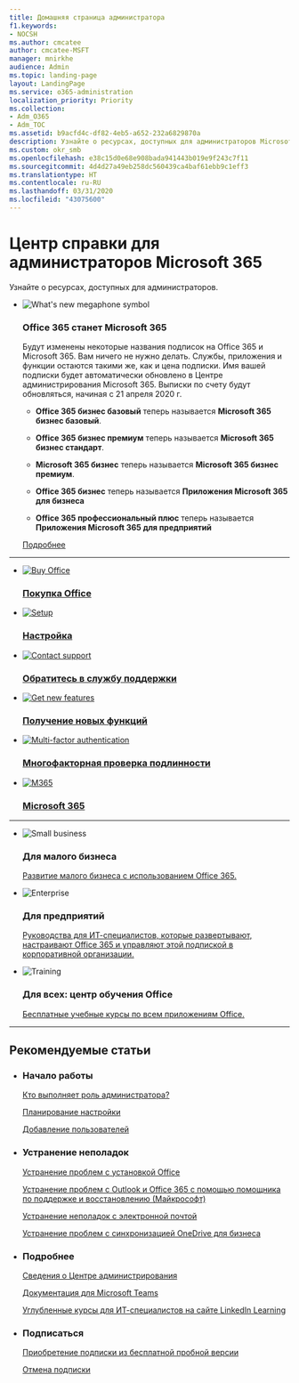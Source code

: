 ```yaml
---
title: Домашняя страница администратора
f1.keywords:
- NOCSH
ms.author: cmcatee
author: cmcatee-MSFT
manager: mnirkhe
audience: Admin
ms.topic: landing-page
layout: LandingPage
ms.service: o365-administration
localization_priority: Priority
ms.collection:
- Adm_O365
- Adm_TOC
ms.assetid: b9acfd4c-df82-4eb5-a652-232a6829870a
description: Узнайте о ресурсах, доступных для администраторов Microsoft 365.
ms.custom: okr_smb
ms.openlocfilehash: e38c15d0e68e908bada941443b019e9f243c7f11
ms.sourcegitcommit: 4d4d27a49eb258dc560439ca4baf61ebb9c1eff3
ms.translationtype: HT
ms.contentlocale: ru-RU
ms.lasthandoff: 03/31/2020
ms.locfileid: "43075600"
---
```

# <a name="microsoft-365-admin-help-center"></a>Центр справки для администраторов Microsoft 365

Узнайте о ресурсах, доступных для администраторов.

<ul class="panelContent cardsJ">
    <li>
        <div class="cardSize">
            <div class="cardPadding">
                <div class="card">
                    <div class="cardImageOuter">
                        <div class="cardImage">
                            <img src="https://docs.microsoft.com/office/media/icons/whats-new-megaphone-blue.svg" alt="What's new megaphone symbol" />
                        </div>
                    </div>
                    <div class="cardText">
                        <h3>Office 365 станет Microsoft 365</h3>
                        <p>Будут изменены некоторые названия подписок на Office 365 и Microsoft 365. Вам ничего не нужно делать. Службы, приложения и функции остаются такими же, как и цена подписки. Имя вашей подписки будет автоматически обновлено в Центре администрирования Microsoft 365. Выписки по счету будут обновляться, начиная с 21 апреля 2020 г.</p>
                        <ul>
                            <li><p><b>Office 365 бизнес базовый</b> теперь называется <b>Microsoft 365 бизнес базовый</b>.</p></li>
                            <li><p><b>Office 365 бизнес премиум</b> теперь называется <b>Microsoft 365 бизнес стандарт</b>.</p></li>
                            <li><p><b>Microsoft 365 бизнес</b> теперь называется <b>Microsoft 365 бизнес премиум</b>.</p></li>
                            <li><p><b>Office 365 бизнес</b> теперь называется <b>Приложения Microsoft 365 для бизнеса</b></p></li>
                            <li><p><b>Office 365 профессиональный плюс</b> теперь называется <b>Приложения Microsoft 365 для предприятий</b></p></li>
                        </ul>
                        <p><a href="https://go.microsoft.com/fwlink/?linkid=2120533">Подробнее</a></p>
                    </div>
                </div>
            </div>
        </div>
    </li>
</ul>

---

<ul class="panelContent cardsFTitle">
    <li>
        <a href="https://products.office.com/compare-all-microsoft-office-products?tab=2">
        <div class="cardSize">
            <div class="cardPadding">
                <div class="card">
                    <div class="cardImageOuter">
                        <div class="cardImage">
                            <img src="https://docs.microsoft.com/office/media/icons/sign-up-blue.svg" alt="Buy Office" />
                        </div>
                    </div>
                    <div class="cardText">
                        <h3>Покупка Office</h3>
                    </div>
                </div>
            </div>
        </div>
        </a>
    </li>
    <li>
        <a href="setup/setup.md">
        <div class="cardSize">
            <div class="cardPadding">
                <div class="card">
                    <div class="cardImageOuter">
                        <div class="cardImage">
                            <img src="https://docs.microsoft.com/office/media/icons/get-started-blue.svg" alt="Setup" />
                        </div>
                    </div>
                    <div class="cardText">
                        <h3>Настройка</h3>
                    </div>
                </div>
            </div>
        </div>
        </a>
    </li>
    <li>
        <a href="contact-support-for-business-products.md">
        <div class="cardSize">
            <div class="cardPadding">
                <div class="card">
                    <div class="cardImageOuter">
                        <div class="cardImage">
                            <img src="https://docs.microsoft.com/office/media/icons/headset-blue.svg" alt="Contact support" />
                        </div>
                    </div>
                    <div class="cardText">
                        <h3>Обратитесь в службу поддержки</h3>
                    </div>
                </div>
            </div>
        </div>
        </a>
    </li>
    <li>
        <a href="/office365/admin/manage/stay-on-top-of-updates/">
        <div class="cardSize">
            <div class="cardPadding">
                <div class="card">
                    <div class="cardImageOuter">
                        <div class="cardImage">
                            <img src="https://docs.microsoft.com/office/media/icons/radar-blue.svg" alt="Get new features" />
                        </div>
                    </div>
                    <div class="cardText">
                        <h3>Получение новых функций</h3>
                    </div>
                </div>
            </div>
        </div>
        </a>
    </li>
    <li>
        <a href="security-and-compliance/set-up-multi-factor-authentication.md">
        <div class="cardSize">
            <div class="cardPadding">
                <div class="card">
                    <div class="cardImageOuter">
                        <div class="cardImage">
                            <img src="https://docs.microsoft.com/office/media/icons/authentication.svg" alt="Multi-factor authentication" />
                        </div>
                    </div>
                    <div class="cardText">
                        <h3>Многофакторная проверка подлинности</h3>
                    </div>
                </div>
            </div>
        </div>
        </a>
    </li>
    <li>
        <a href="https://docs.microsoft.com/microsoft-365/#pivot=home&panel=home-all">
        <div class="cardSize">
            <div class="cardPadding">
                <div class="card">
                    <div class="cardImageOuter">
                        <div class="cardImage">
                            <img src="https://docs.microsoft.com/office/media/icons/caret-right-blue.svg" alt="M365" />
                        </div>
                    </div>
                    <div class="cardText">
                        <h3>Microsoft 365</h3>
                    </div>
                </div>
            </div>
        </div>
        </a>
    </li>
</ul>

---

<ul class="panelContent cardsF">
    <li>
        <div class="cardSize">
            <div class="cardPadding">
                <div class="card">
                    <div class="cardImageOuter">
                        <div class="cardImage">
                            <img src="https://docs.microsoft.com/office/media/icons/small-business-blue.svg" alt="Small business" />
                        </div>
                    </div>
                    <div class="cardText">
                        <h3>Для малого бизнеса</h3>
                        <p><a href="/office365/smallbusiness/build-your-small-business/build-your-small-business" target="_blank">Развитие малого бизнеса с использованием Office 365.</a></p>
                    </div>
                </div>
            </div>
        </div>
    </li>
    <li>
        <div class="cardSize">
            <div class="cardPadding">
                <div class="card">
                    <div class="cardImageOuter">
                        <div class="cardImage">
                            <img src="https://docs.microsoft.com/office/media/icons/on-premises-blue.svg" alt="Enterprise" />
                        </div>
                    </div>
                    <div class="cardText">
                        <h3>Для предприятий</h3>
                        <p><a href="https://docs.microsoft.com/Office365/Enterprise/">Руководства для ИТ-специалистов, которые развертывают, настраивают Office 365 и управляют этой подпиской в корпоративной организации.</a></p>
                    </div>
                </div>
            </div>
        </div>
    </li>
    <li>
        <div class="cardSize">
            <div class="cardPadding">
                <div class="card">
                    <div class="cardImageOuter">
                        <div class="cardImage">
                            <img src="https://docs.microsoft.com/office/media/icons/education-tutorial-blue.svg" alt="Training" />
                        </div>
                    </div>
                    <div class="cardText">
                        <h3>Для всех: центр обучения Office</h3>
                        <p><a href="https://go.microsoft.com/fwlink/?linkid=124250">Бесплатные учебные курсы по всем приложениям Office.</a></p>
                    </div>
                </div>
            </div>
        </div>
    </li>
</ul>

---

<h2>Рекомендуемые статьи</h2>
<ul class="panelContent cardsW">
    <li>
        <div class="cardSize">
            <div class="cardPadding">
                <div class="card">
                    <div class="cardText">
                        <h3>Начало работы</h3>
                        <p><a href="admin-overview/admin-overview.md">Кто выполняет роль администратора?</a></p>
                        <p><a href="setup/plan-your-setup.md">Планирование настройки</a></p>
                        <p><a href="add-users/add-users.md">Добавление пользователей</a></p>
                    </div>
                </div>
            </div>
        </div>
    </li>
    <li>
        <div class="cardSize">
            <div class="cardPadding">
                <div class="card">
                    <div class="cardText">
                        <h3>Устранение неполадок</h3>
                        <p><a href="https://go.microsoft.com/fwlink/?linkid=522692">Устранение проблем с установкой Office</a></p>
                        <p><a href="https://diagnostics.outlook.com/">Устранение проблем с Outlook и Office 365 с помощью помощника по поддержке и восстановлению (Майкрософт)</a></p>
                        <p><a href="https://docs.microsoft.com/office365/troubleshoot/troubleshooting/troubleshoot-email-issues">Устранение неполадок с электронной почтой</a></p>
                        <p><a href="https://go.microsoft.com/fwlink/?linkid=866431">Устранение проблем с синхронизацией OneDrive для бизнеса</a></p>
                    </div>
                </div>
            </div>
        </div>
    </li>
    <li>
        <div class="cardSize">
            <div class="cardPadding">
                <div class="card">
                    <div class="cardText">
                        <h3>Подробнее</h3>
                        <p><a href="admin-overview/about-the-admin-center.md">Сведения о Центре администрирования</a></p>
                        <p><a href="https://docs.microsoft.com/MicrosoftTeams/Microsoft-Teams">Документация для Microsoft Teams</a></p>
                        <p><a href="https://go.microsoft.com/fwlink/?linkid=853063">Углубленные курсы для ИТ-специалистов на сайте LinkedIn Learning</a></p>
                    </div>
                </div>
            </div>
        </div>
    </li>
    <li>
        <div class="cardSize">
            <div class="cardPadding">
                <div class="card">
                    <div class="cardText">
                        <h3>Подписаться</h3>
                        <p><a href="../commerce/buy-a-subscription-from-your-free-trial.md">Приобретение подписки из бесплатной пробной версии</a></p>
                        <p><a href="../commerce/subscriptions/cancel-your-subscription.md">Отмена подписки</a></p>
                    </div>
                </div>
            </div>
        </div>
    </li>
</ul>